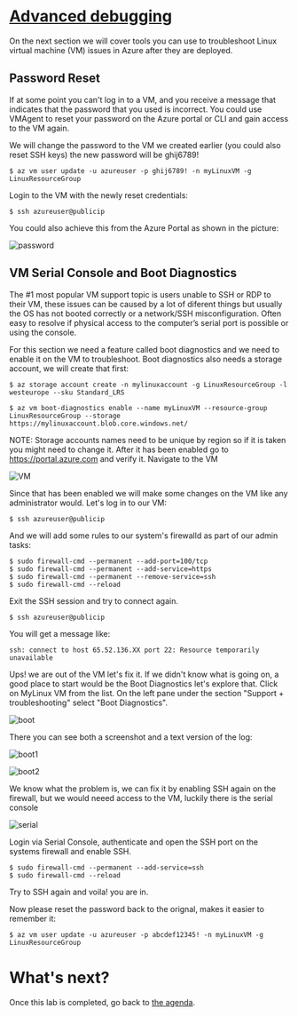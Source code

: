 [Advanced debugging](azure-vm-debugging.md)
=======
On the next section we will cover tools you can use to troubleshoot Linux virtual machine (VM) issues in Azure after they are deployed. 

Password Reset 
--------------------------------
If at some point you can't log in to a VM, and you receive a message that indicates that the password that you used is incorrect. You could use VMAgent to reset your password on the Azure portal or CLI and gain access to the VM again. 

We will change the password to the VM  we created earlier (you could also reset SSH keys) the new password will be ghij6789!
```
$ az vm user update -u azureuser -p ghij6789! -n myLinuxVM -g LinuxResourceGroup
```
Login to the VM with the newly reset credentials: 
```
$ ssh azureuser@publicip
```
You could also achieve this from the Azure Portal as shown in the picture: 

![password](https://github.com/andreipintica/Linux-On-Azure/blob/master/rhel-on-azure-handsonlab/images/troubleshoot/password-reset.jpg)

VM Serial Console and Boot Diagnostics
------------------------------------------
The #1 most popular VM support topic is users unable to SSH or RDP to their VM, these issues can be caused by a lot of diferent things but usually the OS has not booted correctly or a network/SSH misconfiguration. Often easy to resolve if physical access to the computer’s serial port is possible or using the console. 

For this section we need a feature called boot diagnostics  and we need to enable it on the VM to troubleshoot. Boot diagnostics also needs a storage account, we will create that first: 
```
$ az storage account create -n mylinuxaccount -g LinuxResourceGroup -l westeurope --sku Standard_LRS
```
```
$ az vm boot-diagnostics enable --name myLinuxVM --resource-group LinuxResourceGroup --storage https://mylinuxaccount.blob.core.windows.net/
```
NOTE: Storage accounts names need to be unique by region so if it is taken you might need to change it. 
After it has been enabled go to https://portal.azure.com and verify it. Navigate to the VM 

![VM](https://github.com/andreipintica/Linux-On-Azure/blob/master/rhel-on-azure-handsonlab/images/troubleshoot/VM.jpg)

Since that has been enabled we will make some changes on the VM like any administrator would. 
Let's log in to our VM:
```
$ ssh azureuser@publicip
```
And we will add some rules to our system's firewalld as part of our admin tasks: 
```
$ sudo firewall-cmd --permanent --add-port=100/tcp
$ sudo firewall-cmd --permanent --add-service=https
$ sudo firewall-cmd --permanent --remove-service=ssh
$ sudo firewall-cmd --reload

```
Exit the SSH session and try to connect again. 
```
$ ssh azureuser@publicip
```
You will get a message like: 
```
ssh: connect to host 65.52.136.XX port 22: Resource temporarily unavailable
```
Ups! we are out of the VM let's fix it. If we didn't know what is going on, a good place to start would be the Boot Diagnostics let's explore that. Click on MyLinux VM from the list. On the left pane under the section "Support + troubleshooting" select "Boot Diagnostics". 

![boot](https://github.com/andreipintica/Linux-On-Azure/blob/master/rhel-on-azure-handsonlab/images/troubleshoot/boot-diagnostics.jpg)

There you can see both a screenshot and a text version of the log:

![boot1](https://github.com/andreipintica/Linux-On-Azure/blob/master/rhel-on-azure-handsonlab/images/troubleshoot/boot-diagnostics1.JPG)


![boot2](https://github.com/andreipintica/Linux-On-Azure/blob/master/rhel-on-azure-handsonlab/images/troubleshoot/boot-diagnostics2.JPG)

We know what the problem is, we can fix it by enabling SSH again on the firewall, but we would neeed access to the VM, luckily there is the serial console

![serial](https://github.com/andreipintica/Linux-On-Azure/blob/master/rhel-on-azure-handsonlab/images/troubleshoot/serial-console.JPG)

Login via Serial Console, authenticate and open the SSH port on the systems firewall and enable SSH.
```
$ sudo firewall-cmd --permanent --add-service=ssh
$ sudo firewall-cmd --reload
```
Try to SSH again and voila! you are in. 

Now please reset the password back to the orignal, makes it easier to remember it:
```
$ az vm user update -u azureuser -p abcdef12345! -n myLinuxVM -g LinuxResourceGroup
```


What's next?
===

Once this lab is completed, go back to [the agenda](README.md).
